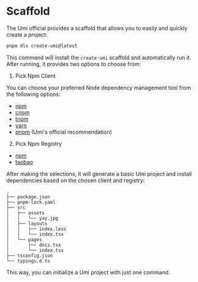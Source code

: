 # Scaffold

The Umi official provides a scaffold that allows you to easily and quickly create a project:

```bash
pnpm dlx create-umi@latest
```

This command will install the `create-umi` scaffold and automatically run it. After running, it provides two options to choose from:

1. Pick Npm Client

You can choose your preferred Node dependency management tool from the following options:

- [npm](https://www.npmjs.com/)
- [cnpm](https://github.com/cnpm/cnpm)
- [tnpm](https://web.npm.alibaba-inc.com/)
- [yarn](https://yarnpkg.com/)
- [pnpm](https://pnpm.io/) (Umi's official recommendation)

2. Pick Npm Registry

- [npm](https://www.npmjs.com/)
- [taobao](https://npmmirror.com/)

After making the selections, it will generate a basic Umi project and install dependencies based on the chosen client and registry:

```text
.
├── package.json
├── pnpm-lock.yaml
├── src
│   ├── assets
│   │   └── yay.jpg
│   ├── layouts
│   │   ├── index.less
│   │   └── index.tsx
│   └── pages
│       ├── docs.tsx
│       └── index.tsx
├── tsconfig.json
└── typings.d.ts
```

This way, you can initialize a Umi project with just one command.
